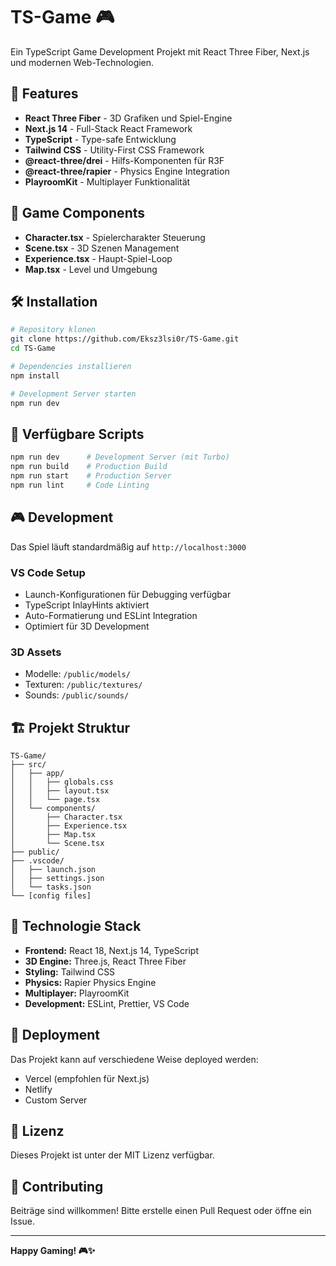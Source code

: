 # TS-Game 🎮

Ein TypeScript Game Development Projekt mit React Three Fiber, Next.js und modernen Web-Technologien.

## 🚀 Features

- **React Three Fiber** - 3D Grafiken und Spiel-Engine
- **Next.js 14** - Full-Stack React Framework
- **TypeScript** - Type-safe Entwicklung
- **Tailwind CSS** - Utility-First CSS Framework
- **@react-three/drei** - Hilfs-Komponenten für R3F
- **@react-three/rapier** - Physics Engine Integration
- **PlayroomKit** - Multiplayer Funktionalität

## 🎯 Game Components

- **Character.tsx** - Spielercharakter Steuerung
- **Scene.tsx** - 3D Szenen Management
- **Experience.tsx** - Haupt-Spiel-Loop
- **Map.tsx** - Level und Umgebung

## 🛠️ Installation

```bash
# Repository klonen
git clone https://github.com/Eksz3lsi0r/TS-Game.git
cd TS-Game

# Dependencies installieren
npm install

# Development Server starten
npm run dev
```

## 📜 Verfügbare Scripts

```bash
npm run dev      # Development Server (mit Turbo)
npm run build    # Production Build
npm run start    # Production Server
npm run lint     # Code Linting
```

## 🎮 Development

Das Spiel läuft standardmäßig auf `http://localhost:3000`

### VS Code Setup

- Launch-Konfigurationen für Debugging verfügbar
- TypeScript InlayHints aktiviert
- Auto-Formatierung und ESLint Integration
- Optimiert für 3D Development

### 3D Assets

- Modelle: `/public/models/`
- Texturen: `/public/textures/`
- Sounds: `/public/sounds/`

## 🏗️ Projekt Struktur

```
TS-Game/
├── src/
│   ├── app/
│   │   ├── globals.css
│   │   ├── layout.tsx
│   │   └── page.tsx
│   └── components/
│       ├── Character.tsx
│       ├── Experience.tsx
│       ├── Map.tsx
│       └── Scene.tsx
├── public/
├── .vscode/
│   ├── launch.json
│   ├── settings.json
│   └── tasks.json
└── [config files]
```

## 🎨 Technologie Stack

- **Frontend:** React 18, Next.js 14, TypeScript
- **3D Engine:** Three.js, React Three Fiber
- **Styling:** Tailwind CSS
- **Physics:** Rapier Physics Engine
- **Multiplayer:** PlayroomKit
- **Development:** ESLint, Prettier, VS Code

## 🚀 Deployment

Das Projekt kann auf verschiedene Weise deployed werden:

- Vercel (empfohlen für Next.js)
- Netlify
- Custom Server

## 📄 Lizenz

Dieses Projekt ist unter der MIT Lizenz verfügbar.

## 🤝 Contributing

Beiträge sind willkommen! Bitte erstelle einen Pull Request oder öffne ein Issue.

---

**Happy Gaming! 🎮✨**
